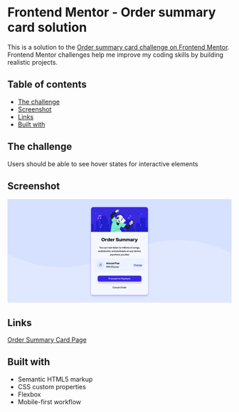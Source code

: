 # Frontend Mentor - Order summary card solution

This is a solution to the [Order summary card challenge on Frontend Mentor](https://www.frontendmentor.io/challenges/order-summary-component-QlPmajDUj). Frontend Mentor challenges help me improve my coding skills by building realistic projects.

## Table of contents

- [The challenge](#the-challenge)
- [Screenshot](#screenshot)
- [Links](#links)
- [Built with](#built-with)

## The challenge

Users should be able to see hover states for interactive elements

## Screenshot

![](/images/Screenshot.png)

## Links

[Order Summary Card Page](https://axinitm.github.io/Order-summary-component-main) 

## Built with

- Semantic HTML5 markup
- CSS custom properties
- Flexbox
- Mobile-first workflow
